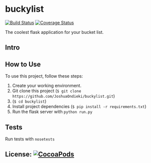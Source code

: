# buckylist

[![Build Status](https://travis-ci.org/JoshuaOndieki/buckylist.svg?branch=master)](https://travis-ci.org/JoshuaOndieki/buckylist)
[![Coverage Status](https://coveralls.io/repos/github/JoshuaOndieki/buckylist/badge.svg?branch=master)](https://coveralls.io/github/JoshuaOndieki/buckylist?branch=master)

The coolest flask application for your bucket list.
## Intro


## How to Use

To use this project, follow these steps:

1. Create your working environment.
2. Git clone this project (`$ git clone https://github.com/JoshuaOndieki/buckylist.git`)
3. (`$ cd buckylist`)
4. Install project dependencies (`$ pip install -r requirements.txt`)
5. Run the flask server with `python run.py`

## Tests
Run tests with `nosetests`

## License: [![CocoaPods](https://img.shields.io/cocoapods/l/AFNetworking.svg?style=plastic)]()
